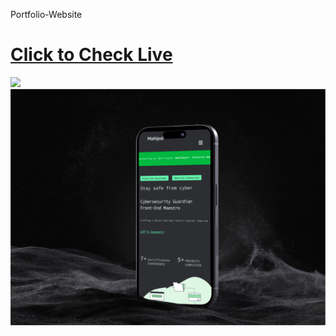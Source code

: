 Portfolio-Website

<h1><a href="https://mahipal.tech/"> Click to Check Live</a></h1>
<img src="assets/MacBook #01.png"><br>
<img src="assets/iPhone 15 Pro.png">
